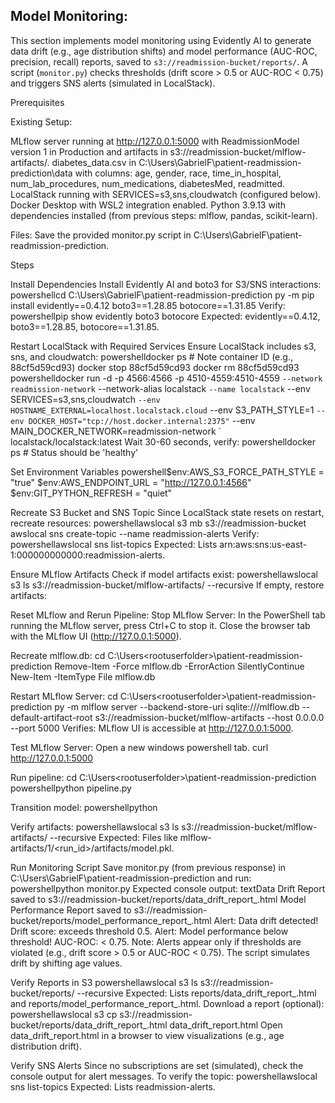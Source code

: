 ## Model Monitoring:

This section implements model monitoring using Evidently AI to generate data drift (e.g., age distribution shifts) and model performance (AUC-ROC, precision, recall) reports, saved to `s3://readmission-bucket/reports/`. A script (`monitor.py`) checks thresholds (drift score > 0.5 or AUC-ROC < 0.75) and triggers SNS alerts (simulated in LocalStack).

Prerequisites

Existing Setup:

MLflow server running at http://127.0.0.1:5000 with ReadmissionModel version 1 in Production and artifacts in s3://readmission-bucket/mlflow-artifacts/.
diabetes_data.csv in C:\Users\GabrielF\patient-readmission-prediction\data with columns: age, gender, race, time_in_hospital, num_lab_procedures, num_medications, diabetesMed, readmitted.
LocalStack running with SERVICES=s3,sns,cloudwatch (configured below).
Docker Desktop with WSL2 integration enabled.
Python 3.9.13 with dependencies installed (from previous steps: mlflow, pandas, scikit-learn).


Files: Save the provided monitor.py script in C:\Users\GabrielF\patient-readmission-prediction.

Steps


Install Dependencies
Install Evidently AI and boto3 for S3/SNS interactions:
powershellcd C:\Users\GabrielF\patient-readmission-prediction
py -m pip install evidently==0.4.12 boto3==1.28.85 botocore==1.31.85
Verify:
powershellpip show evidently boto3 botocore
Expected: evidently==0.4.12, boto3==1.28.85, botocore==1.31.85.


Restart LocalStack with Required Services
Ensure LocalStack includes s3, sns, and cloudwatch:
powershelldocker ps  # Note container ID (e.g., 88cf5d59cd93)
docker stop 88cf5d59cd93
docker rm 88cf5d59cd93
powershelldocker run -d -p 4566:4566 -p 4510-4559:4510-4559 `
--network readmission-network `
--network-alias localstack `
--name localstack `
--env SERVICES=s3,sns,cloudwatch `
--env HOSTNAME_EXTERNAL=localhost.localstack.cloud `
--env S3_PATH_STYLE=1 `
--env DOCKER_HOST="tcp://host.docker.internal:2375" `
--env MAIN_DOCKER_NETWORK=readmission-network `
localstack/localstack:latest
Wait 30-60 seconds, verify:
powershelldocker ps  # Status should be 'healthy'


Set Environment Variables
powershell$env:AWS_S3_FORCE_PATH_STYLE = "true"
$env:AWS_ENDPOINT_URL = "http://127.0.0.1:4566"
$env:GIT_PYTHON_REFRESH = "quiet"


Recreate S3 Bucket and SNS Topic
Since LocalStack state resets on restart, recreate resources:
powershellawslocal s3 mb s3://readmission-bucket
awslocal sns create-topic --name readmission-alerts
Verify:
powershellawslocal sns list-topics
Expected: Lists arn:aws:sns:us-east-1:000000000000:readmission-alerts.


Ensure MLflow Artifacts
Check if model artifacts exist:
powershellawslocal s3 ls s3://readmission-bucket/mlflow-artifacts/ --recursive
If empty, restore artifacts:

Reset MLflow and Rerun Pipeline:
Stop MLflow Server: In the PowerShell tab running the MLflow server, press Ctrl+C to stop it. Close the browser tab with the MLflow UI (http://127.0.0.1:5000).

Recreate mlflow.db:
cd C:\Users\<rootuserfolder>\patient-readmission-prediction
Remove-Item -Force mlflow.db -ErrorAction SilentlyContinue
New-Item -ItemType File mlflow.db

Restart MLflow Server:
cd C:\Users\<rootuserfolder>\patient-readmission-prediction
py -m mlflow server --backend-store-uri sqlite:///mlflow.db --default-artifact-root s3://readmission-bucket/mlflow-artifacts --host 0.0.0.0 --port 5000
Verifies: MLflow UI is accessible at http://127.0.0.1:5000.

Test MLflow Server:
Open a new windows powershell tab.
curl http://127.0.0.1:5000

Run pipeline:
cd C:\Users\<rootuserfolder>\patient-readmission-prediction
powershellpython pipeline.py

Transition model:
powershellpython 

Verify artifacts:
powershellawslocal s3 ls s3://readmission-bucket/mlflow-artifacts/ --recursive
Expected: Files like mlflow-artifacts/1/<run_id>/artifacts/model.pkl.

Run Monitoring Script
Save monitor.py (from previous response) in C:\Users\GabrielF\patient-readmission-prediction and run:
powershellpython monitor.py
Expected console output:
textData Drift Report saved to s3://readmission-bucket/reports/data_drift_report_<timestamp>.html
Model Performance Report saved to s3://readmission-bucket/reports/model_performance_report_<timestamp>.html
Alert: Data drift detected! Drift score: <score> exceeds threshold 0.5.
Alert: Model performance below threshold! AUC-ROC: <score> < 0.75.
Note: Alerts appear only if thresholds are violated (e.g., drift score > 0.5 or AUC-ROC < 0.75). The script simulates drift by shifting age values.


Verify Reports in S3
powershellawslocal s3 ls s3://readmission-bucket/reports/ --recursive
Expected: Lists reports/data_drift_report_<timestamp>.html and reports/model_performance_report_<timestamp>.html.
Download a report (optional):
powershellawslocal s3 cp s3://readmission-bucket/reports/data_drift_report_<timestamp>.html data_drift_report.html
Open data_drift_report.html in a browser to view visualizations (e.g., age distribution drift).


Verify SNS Alerts
Since no subscriptions are set (simulated), check the console output for alert messages. To verify the topic:
powershellawslocal sns list-topics
Expected: Lists readmission-alerts.
